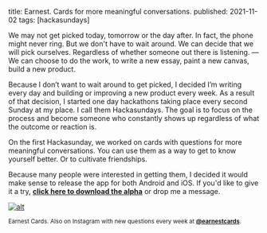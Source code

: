 title: Earnest. Cards for more meaningful conversations.
published: 2021-11-02
tags: [hackasundays]

We may not get picked today, tomorrow or the day after. In fact, the phone might never ring. But we don't have to wait around. We can decide that we will pick ourselves. Regardless of whether someone out there is listening. — We can choose to do the work, to write a new essay, paint a new canvas, build a new product.

Because I don’t want to wait around to get picked, I decided I’m writing every day and building or improving a new product every week. As a result of that decision, I started one day hackathons taking place every second Sunday at my place. I call them Hackasundays. The goal is to focus on the process and become someone who constantly shows up regardless of what the outcome or reaction is.

On the first Hackasunday, we worked on cards with questions for more meaningful conversations. You can use them as a way to get to know yourself better. Or to cultivate friendships.

Because many people were interested in getting them, I decided it would make sense to release the app for both Android and iOS. If you'd like to give it a try, **[click here to download the alpha]([https://expo.dev/@glenncoding/earnest-cards](https://upfra.me/earnest))** or drop me a message.

[![alt](https://cdn.substack.com/image/fetch/w_1456,c_limit,f_auto,q_auto:good,fl_progressive:steep/https%3A%2F%2Fbucketeer-e05bbc84-baa3-437e-9518-adb32be77984.s3.amazonaws.com%2Fpublic%2Fimages%2Fe792336c-27de-49db-bc4d-83d6d4a5a209_1656x968.png)](https://expo.dev/@glenncoding/earnest-cards)

<small>Earnest Cards. Also on Instagram with new questions every week at **[@earnestcards](https://www.instagram.com/earnestcards/)**.</small>

